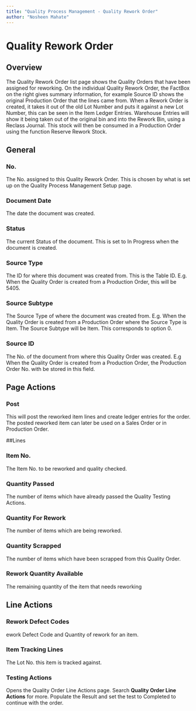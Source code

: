 ```yaml
---
title: "Quality Process Management - Quality Rework Order"
author: "Nosheen Mahate"
---
```


# Quality Rework Order

## Overview
The Quality Rework Order list page shows the Quality Orders that have been assigned for reworking. On the individual Quality Rework Order, the FactBox on the right gives summary information, for example Source ID shows the original Production Order that the lines came from. When a Rework Order is created, it takes it out of the old Lot Number and puts it against a new Lot Number, this can be seen in the Item Ledger Entries. Warehouse Entries will show it being taken out of the original bin and into the Rework Bin, using a Reclass Journal. This stock will then be consumed in a Production Order using the function Reserve Rework Stock. 

## General
### No.
The No. assigned to this Quality Rework Order. This is chosen by what is set up on the Quality Process Management Setup page.

### Document Date
The date the document was created. 

### Status
The current Status of the document. This is set to In Progress when the document is created.

### Source Type
The ID for where this document was created from. This is the Table ID. E.g. When the Quality Order is created from a Production Order, this will be 5405.

### Source Subtype
The Source Type of where the document was created from. E.g. When the Quality Order is created from a Production Order where the Source Type is Item. The Source Subtype will be Item. This corresponds to option 0. 

### Source ID
The No. of the document from where this Quality Order was created. E.g When the Quality Order is created from a Production Order, the Production Order No. with be stored in this field. 

## Page Actions
### Post
This will post the reworked item lines and create ledger entries for the order. The posted reworked item can later be used on a Sales Order or in Production Order.

##Lines
### Item No.
The Item No. to be reworked and quality checked.
### Quantity Passed
The number of items which have already passed the Quality Testing Actions.
### Quantity For Rework
The number of items which are being reworked.
### Quantity Scrapped
The number of items which have been scrapped from this Quality Order.
### Rework Quantity Available
The remaining quantity of the item that needs reworking

## Line Actions
### Rework Defect Codes
ework Defect Code and Quantity of rework for an item. 
### Item Tracking Lines
The Lot No. this item is tracked against.
### Testing Actions
Opens the Quality Order Line Actions page. Search **Quality Order Line Actions** for more. Populate the Result and set the test to Completed to continue with the order.
